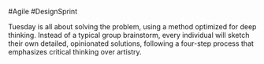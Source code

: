 #Agile #DesignSprint 

Tuesday is all about solving the problem, using a method optimized for deep thinking. Instead of a typical group brainstorm, every individual will sketch their own detailed, opinionated solutions, following a four-step process that emphasizes critical thinking over artistry.